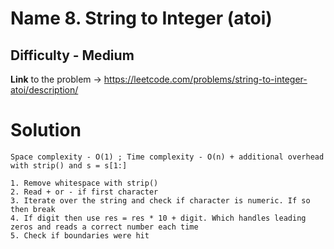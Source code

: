 # Name 8. String to Integer (atoi)

## Difficulty - Medium

**Link** to the problem -> https://leetcode.com/problems/string-to-integer-atoi/description/

# Solution

```
Space complexity - O(1) ; Time complexity - O(n) + additional overhead with strip() and s = s[1:]

1. Remove whitespace with strip()
2. Read + or - if first character
3. Iterate over the string and check if character is numeric. If so then break
4. If digit then use res = res * 10 + digit. Which handles leading zeros and reads a correct number each time
5. Check if boundaries were hit
```


